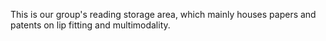 This is our group's reading storage area, which mainly houses papers and patents on lip fitting and multimodality.
